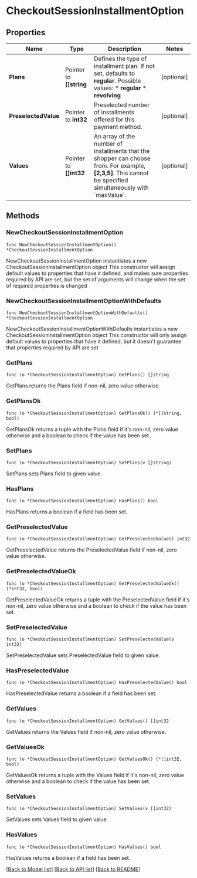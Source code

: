 # CheckoutSessionInstallmentOption

## Properties

Name | Type | Description | Notes
------------ | ------------- | ------------- | -------------
**Plans** | Pointer to **[]string** | Defines the type of installment plan. If not set, defaults to **regular**.  Possible values: * **regular** * **revolving** | [optional] 
**PreselectedValue** | Pointer to **int32** | Preselected number of installments offered for this payment method. | [optional] 
**Values** | Pointer to **[]int32** | An array of the number of installments that the shopper can choose from. For example, **[2,3,5]**. This cannot be specified simultaneously with &#x60;maxValue&#x60;. | [optional] 

## Methods

### NewCheckoutSessionInstallmentOption

`func NewCheckoutSessionInstallmentOption() *CheckoutSessionInstallmentOption`

NewCheckoutSessionInstallmentOption instantiates a new CheckoutSessionInstallmentOption object
This constructor will assign default values to properties that have it defined,
and makes sure properties required by API are set, but the set of arguments
will change when the set of required properties is changed

### NewCheckoutSessionInstallmentOptionWithDefaults

`func NewCheckoutSessionInstallmentOptionWithDefaults() *CheckoutSessionInstallmentOption`

NewCheckoutSessionInstallmentOptionWithDefaults instantiates a new CheckoutSessionInstallmentOption object
This constructor will only assign default values to properties that have it defined,
but it doesn't guarantee that properties required by API are set

### GetPlans

`func (o *CheckoutSessionInstallmentOption) GetPlans() []string`

GetPlans returns the Plans field if non-nil, zero value otherwise.

### GetPlansOk

`func (o *CheckoutSessionInstallmentOption) GetPlansOk() (*[]string, bool)`

GetPlansOk returns a tuple with the Plans field if it's non-nil, zero value otherwise
and a boolean to check if the value has been set.

### SetPlans

`func (o *CheckoutSessionInstallmentOption) SetPlans(v []string)`

SetPlans sets Plans field to given value.

### HasPlans

`func (o *CheckoutSessionInstallmentOption) HasPlans() bool`

HasPlans returns a boolean if a field has been set.

### GetPreselectedValue

`func (o *CheckoutSessionInstallmentOption) GetPreselectedValue() int32`

GetPreselectedValue returns the PreselectedValue field if non-nil, zero value otherwise.

### GetPreselectedValueOk

`func (o *CheckoutSessionInstallmentOption) GetPreselectedValueOk() (*int32, bool)`

GetPreselectedValueOk returns a tuple with the PreselectedValue field if it's non-nil, zero value otherwise
and a boolean to check if the value has been set.

### SetPreselectedValue

`func (o *CheckoutSessionInstallmentOption) SetPreselectedValue(v int32)`

SetPreselectedValue sets PreselectedValue field to given value.

### HasPreselectedValue

`func (o *CheckoutSessionInstallmentOption) HasPreselectedValue() bool`

HasPreselectedValue returns a boolean if a field has been set.

### GetValues

`func (o *CheckoutSessionInstallmentOption) GetValues() []int32`

GetValues returns the Values field if non-nil, zero value otherwise.

### GetValuesOk

`func (o *CheckoutSessionInstallmentOption) GetValuesOk() (*[]int32, bool)`

GetValuesOk returns a tuple with the Values field if it's non-nil, zero value otherwise
and a boolean to check if the value has been set.

### SetValues

`func (o *CheckoutSessionInstallmentOption) SetValues(v []int32)`

SetValues sets Values field to given value.

### HasValues

`func (o *CheckoutSessionInstallmentOption) HasValues() bool`

HasValues returns a boolean if a field has been set.


[[Back to Model list]](../README.md#documentation-for-models) [[Back to API list]](../README.md#documentation-for-api-endpoints) [[Back to README]](../README.md)


